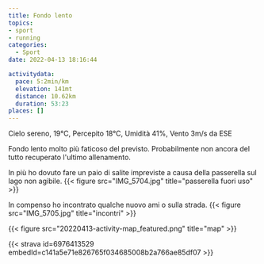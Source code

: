 ```yaml
---
title: Fondo lento
topics:
- sport
- running
categories: 
  - Sport
date: 2022-04-13 18:16:44

activitydata:
  pace: 5:2min/km
  elevation: 141mt
  distance: 10.62km
  duration: 53:23
places: []
---
```


Cielo sereno, 19°C, Percepito 18°C, Umidità 41%, Vento 3m/s da ESE

<!--more-->

Fondo lento molto più faticoso del previsto. Probabilmente non ancora del tutto recuperato l'ultimo allenamento.

In più ho dovuto fare un paio di salite impreviste a causa della passerella sul lago non agibile.
{{< figure src="IMG_5704.jpg" title="passerella fuori uso" >}}

In compenso ho incontrato qualche nuovo ami o sulla strada.
{{< figure src="IMG_5705.jpg" title="incontri" >}}

{{<  figure src="20220413-activity-map_featured.png" title="map" >}}

{{< strava id=6976413529 embedId=c141a5e71e826765f034685008b2a766ae85df07 >}}
